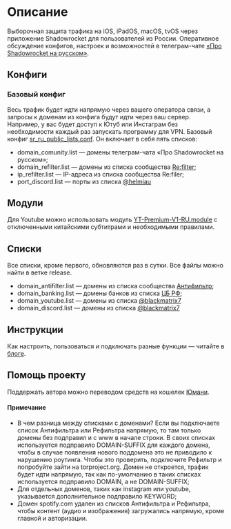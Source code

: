 # Описание
Выборочная защита трафика на iOS, iPadOS, macOS, tvOS через приложение Shadowrocket для пользователей из России. Оперативное обсуждение конфигов, настроек и возможностей в телеграм-чате [«Про Shadowrocket на русском»](https://t.me/shadowrocket_ru). 

## Конфиги
### Базовый конфиг
 Весь трафик будет идти напрямую через вашего оператора связи, а запросы к доменам из конфига будут идти через ваш сервер. Например, у вас будет доступ к Ютуб или Инстаграм без необходимости каждый раз запускать программу для VPN.
Базовый конфиг [sr_ru_public_lists.conf](https://raw.githubusercontent.com/misha-tgshv/shadowrocket-configuration-file/refs/heads/release/conf/sr_ru_public_lists.conf). Он включает в себя пять списков:
* domain_comunity.list — домены телеграм-чата «Про Shadowrocket на русском»;
* domain_refilter.list — домены из списка сообщества [Re:filter](https://github.com/1andrevich/Re-filter-lists);
* ip_refilter.list — IP-адреса из списка сообщества Re:filer;
* port_discord.list — порты из списка [@helmiau](https://github.com/helmiau/clashrules/blob/main/shadowrocket/Game_Discord_Ports.list)

## Модули
Для Youtube можно использовать модуль [YT-Premium-V1-RU.module](https://raw.githubusercontent.com/misha-tgshv/shadowrocket-configuration-file/refs/heads/release/modules/YT-Premium-V1-RU.module) с отключенными китайскими субтитрами и необходимыми правилами.

## Списки
Все списки, кроме первого, обновляются раз в сутки. Все файлы можно найти в ветке release.
* domain_antifilter.list — домены из списка сообщества [Антифильтр](https://community.antifilter.download);
* domain_banking.list — домены банков из списка [ЦБ РФ](https://www.cbr.ru/banking_sector/credit/cowebsites/);
* domain_youtube.list — домены из списка [@blackmatrix7](https://raw.githubusercontent.com/dsvip/Quantumult-X/dec9019816ba55897c162c3dbd3ac997ac160f09/blackmatrix7/rule/Shadowrocket/YouTube.list)
* domain_discord.list — домены из списка [@blackmatrix7](https://raw.githubusercontent.com/blackmatrix7/ios_rule_script/refs/heads/master/rule/Shadowrocket/Discord/Discord.list)

## Инструкции
Как настроить, пользоваться и подключать разные функции — читайте в [блоге](https://mishatugushev.ru/blog/?go=all/shadowrocket-seamless-ios/).

## Помощь проекту
Поддержать автора можно переводом средств на кошелек [Юмани](https://yoomoney.ru/to/410015839777064).

#### Примечание
* В чем разница между списками с доменами? Если вы подключаете список Антифильтра или Рефильтра напрямую, то там только домены без подправил и с www в начале строки. В своих списках используется подправило DOMAIN-SUFFIX для каждого домена, чтобы в случае появления нового поддомена это не приводило к нарушению роутинга. Чтобы это проверить, подключите Рефильтр и попробуйте зайти на torproject.org. Домен не откроется, трафик будет идти напрямую, так как по-умолчанию в таких списках используется подправило DOMAIN, а не DOMAIN-SUFFIX;
* Для отдельных доменов, таких как instagram или youtube, указывается дополнительное подправило KEYWORD;
* Домен spotify.com удален из списков Антифильтра и Рефильтра, чтобы контент (аудио и изображения) загружались напрямую, кроме главной и авторизации.
